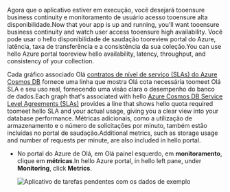 <span data-ttu-id="64614-101">Agora que o aplicativo estiver em execução, você desejará tooensure business continuity e monitoramento de usuário acesso tooensure alta disponibilidade.</span><span class="sxs-lookup"><span data-stu-id="64614-101">Now that your app is up and running, you'll want tooensure business continuity and watch user access tooensure high availability.</span></span> <span data-ttu-id="64614-102">Você pode usar o hello disponibilidade de saudação tooreview portal do Azure, latência, taxa de transferência e a consistência da sua coleção.</span><span class="sxs-lookup"><span data-stu-id="64614-102">You can use hello Azure portal tooreview hello availability, latency, throughput, and consistency of your collection.</span></span> 

<span data-ttu-id="64614-103">Cada gráfico associado Olá [contratos de nível de serviço (SLAs) do Azure Cosmos DB](https://azure.microsoft.com/support/legal/sla/documentdb/) fornece uma linha que mostra Olá cota necessária toomeet Olá SLA e seu uso real, fornecendo uma visão clara o desempenho do banco de dados.</span><span class="sxs-lookup"><span data-stu-id="64614-103">Each graph that's associated with hello [Azure Cosmos DB Service Level Agreements (SLAs)](https://azure.microsoft.com/support/legal/sla/documentdb/) provides a line that shows hello quota required toomeet hello SLA and your actual usage, giving you a clear view into your database performance.</span></span> <span data-ttu-id="64614-104">Métricas adicionais, como a utilização de armazenamento e o número de solicitações por minuto, também estão incluídas no portal de saudação.</span><span class="sxs-lookup"><span data-stu-id="64614-104">Additional metrics, such as storage usage and number of requests per minute, are also included in hello portal.</span></span>

* <span data-ttu-id="64614-105">No portal do Azure de Olá, em Olá painel esquerdo, em **monitoramento**, clique em **métricas**.</span><span class="sxs-lookup"><span data-stu-id="64614-105">In hello Azure portal, in hello left pane, under **Monitoring**, click **Metrics**.</span></span>

   ![Aplicativo de tarefas pendentes com os dados de exemplo](./media/cosmos-db-tutorial-review-slas/azure-cosmosdb-portal-metrics-slas.png)